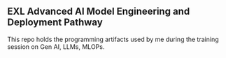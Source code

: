  ## EXL Advanced AI Model Engineering and Deployment Pathway


 This repo holds the programming artifacts used by me during the training session on Gen AI, LLMs, MLOPs.
